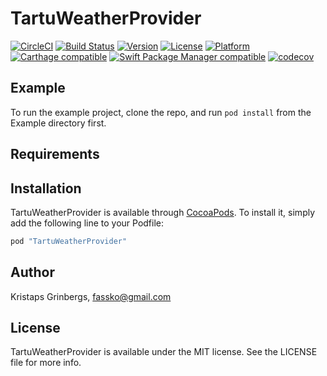 # TartuWeatherProvider

[![CircleCI](https://circleci.com/gh/fassko/TartuWeatherProvider/tree/master.svg?style=svg)](https://circleci.com/gh/fassko/TartuWeatherProvider/tree/master)
[![Build Status](https://travis-ci.org/fassko/TartuWeatherProvider.svg?branch=master)](https://travis-ci.org/fassko/TartuWeatherProvider)
[![Version](https://img.shields.io/cocoapods/v/TartuWeatherProvider.svg?style=flat)](http://cocoapods.org/pods/TartuWeatherProvider)
[![License](https://img.shields.io/cocoapods/l/TartuWeatherProvider.svg?style=flat)](http://cocoapods.org/pods/TartuWeatherProvider)
[![Platform](https://img.shields.io/cocoapods/p/TartuWeatherProvider.svg?style=flat)](http://cocoapods.org/pods/TartuWeatherProvider)
[![Carthage compatible](https://img.shields.io/badge/Carthage-compatible-4BC51D.svg?style=flat)](https://github.com/Carthage/Carthage)
[![Swift Package Manager compatible](https://img.shields.io/badge/Swift%20Package%20Manager-compatible-brightgreen.svg)](https://github.com/apple/swift-package-manager)
[![codecov](https://codecov.io/gh/fassko/TartuWeatherProvider/branch/master/graph/badge.svg)](https://codecov.io/gh/fassko/TartuWeatherProvider)

## Example

To run the example project, clone the repo, and run `pod install` from the Example directory first.

## Requirements

## Installation

TartuWeatherProvider is available through [CocoaPods](http://cocoapods.org). To install
it, simply add the following line to your Podfile:

```ruby
pod "TartuWeatherProvider"
```

## Author

Kristaps Grinbergs, fassko@gmail.com

## License

TartuWeatherProvider is available under the MIT license. See the LICENSE file for more info.
